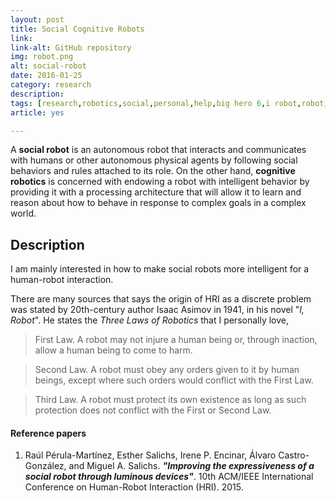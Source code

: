 ```yaml
---
layout: post
title: Social Cognitive Robots
link: 
link-alt: GitHub repository
img: robot.png
alt: social-robot
date: 2016-01-25
category: research
description: 
tags: [research,robotics,social,personal,help,big hero 6,i robot,robot,cognitive,cognition,github]
article: yes

---
```


A **social robot** is an autonomous robot that interacts and communicates with humans or other autonomous physical agents by following social behaviors and rules attached to its role. On the other hand, **cognitive robotics** is concerned with endowing a robot with intelligent behavior by providing it with a processing architecture that will allow it to learn and reason about how to behave in response to complex goals in a complex world.

## Description

I am mainly interested in how to make social robots more intelligent for a human-robot interaction.

There are many sources that says the origin of HRI as a discrete problem was stated by 20th-century author Isaac Asimov in 1941, in his novel "_I, Robot_". He states the _Three Laws of Robotics_ that I personally love,

> First Law. A robot may not injure a human being or, through inaction, allow a human being to come to harm.

> Second Law. A robot must obey any orders given to it by human beings, except where such orders would conflict with the First Law.

> Third Law. A robot must protect its own existence as long as such protection does not conflict with the First or Second Law.

#### Reference papers

1. Raúl Pérula-Martínez, Esther Salichs, Irene P. Encinar, Álvaro Castro-González, and Miguel A. Salichs. **_"Improving the expressiveness of a social robot through luminous devices"_**. 10th ACM/IEEE International Conference on Human-Robot Interaction (HRI). 2015.
